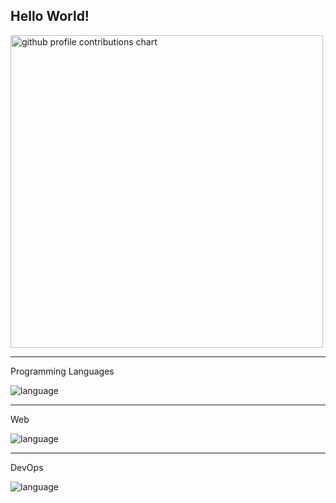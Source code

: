 ## Hello World!


<p align="left">
    <picture>
        <source media="(prefers-color-scheme: dark)" srcset="output/details.svg" width="500px"/>
        <source media="(prefers-color-scheme: light)" srcset="output/details.svg" width="500px"/>
        <img alt="github profile contributions chart" src="https://raw.githubusercontent.com/Grain6888/Grain6888/output-3d-contrib/day.svg"/>
    </picture>
</p>

<hr>

<p align="left">
    Programming Languages
</p>
<p align="left">
    <img alt="language" src="https://skillicons.dev/icons?theme=dark&perline=10&i=c,cs,cpp,js,powershell,py,"/>
</p>

<hr>

<p align="left">
    Web
</p>
<p align="left">
    <img alt="language" src="https://skillicons.dev/icons?theme=dark&perline=10&i=css,html,md,flask,laravel,"/>
</p>

<hr>

<p align="left">
    DevOps
</p>
<p align="left">
    <img alt="language" src="https://skillicons.dev/icons?theme=dark&perline=10&i=docker,github,ubuntu,unity,visualstudio,vscode,windows"/>
</p>
